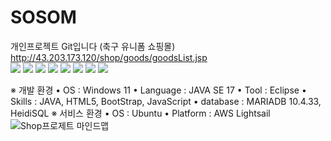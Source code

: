 # SOSOM
개인프로젝트 Git입니다 (축구 유니폼 쇼핑몰)
<a href="http://43.203.173.120/shop/goods/goodsList.jsp" target="_blank">http://43.203.173.120/shop/goods/goodsList.jsp</a>
<br>
<img src="https://img.shields.io/badge/HTML5-E34F26?style=flat-square&logo=html5&logoColor=white"/>
<img src="https://img.shields.io/badge/java-007396?style=flat-square&logo=java&logoColor=white"/>
<img src="https://img.shields.io/badge/JavaScript-F7DF1E?style=flat-square&logo=javascript&logoColor=black"/>
<img src="https://img.shields.io/badge/Bootstrapap-7952B3?style=flat-square&logo=bootstrap&logoColor=white"/>
<img src="https://img.shields.io/badge/CSS3-1572B6?style=flat-square&logo=css3&logoColor=white"/>
<img src="https://img.shields.io/badge/MariaDB-003545?style=flat-square&logo=mariaDB&logoColor=white"/>
<img src="https://img.shields.io/badge/Ubuntu-E95420?style=flat-square&logo=Ubuntu&logoColor=white"/>
<img src="https://img.shields.io/badge/Amazon AWS-232F3E?style=flat-square&logo=amazonaws&logoColor=white"/>

※ 개발 환경
• OS : Windows 11
• Language : JAVA SE 17
• Tool : Eclipse
• Skills : JAVA, HTML5, BootStrap, JavaScript
• database : MARIADB 10.4.33, HeidiSQL
※ 서비스 환경
• OS : Ubuntu
• Platform : AWS Lightsail
![Shop프로제트 마인드맵](https://github.com/JoInHwan/shop/assets/106017253/a5ad5653-1c67-450a-a9dc-07bdf8d061a2)
